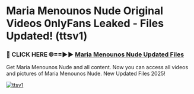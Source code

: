 # Maria Menounos Nude Original Videos 0nlyFans Leaked - Files Updated! (ttsv1)

<h3>🔴 CLICK HERE 🌐==►► <a href="https://tinyurl.com/5h6xmrr3" rel="nofollow">Maria Menounos Nude Updated Files</a></h3>

Get Maria Menounos Nude and all content. Now you can access all videos and pictures of Maria Menounos Nude. New Updated Files 2025!

[![ttsv1](https://i.imgur.com/KVD873Z.gif)](https://tinyurl.com/5h6xmrr3)
